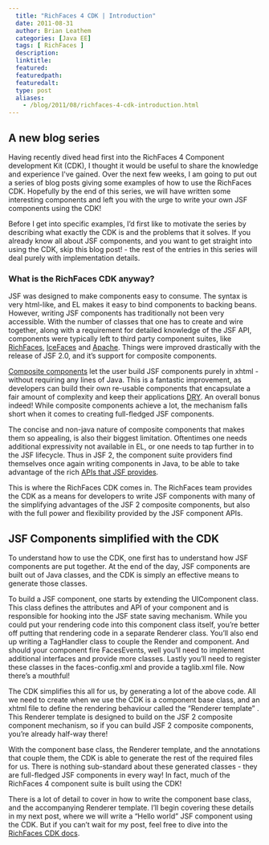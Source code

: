 ```yaml
---
  title: "RichFaces 4 CDK | Introduction"
  date: 2011-08-31
  author: Brian Leathem
  categories: [Java EE]
  tags: [ RichFaces ]
  description:
  linktitle:
  featured:
  featuredpath:
  featuredalt:
  type: post
  aliases:
    - /blog/2011/08/richfaces-4-cdk-introduction.html
---
```


## A new blog series

Having recently dived head first into the RichFaces 4 Component development Kit (CDK), I thought it would be useful to share the knowledge and experience I've gained.  Over the next few weeks, I am going to put out a series of blog posts giving some examples of how to use the RichFaces CDK.  Hopefully by the end of this series, we will have written some interesting components and left you with the urge to write your own JSF components using the CDK!

Before I get into specific examples, I’d first like to motivate the series by describing what exactly the CDK is and the problems that it solves.  If you already know all about JSF components, and you want to get straight into using the CDK, skip this blog post! - the rest of the entries in this series will deal purely with implementation details.

### What is the RichFaces CDK anyway?

JSF was designed to make components easy to consume.  The syntax is very html-like, and EL makes it easy to bind components to backing beans.  However, writing JSF components has traditionally not been very accessible.  With the number of classes that one has to create and wire together, along with a requirement for detailed knowledge of the JSF API, components were typically left to third party component suites, like <a href="http://www.jboss.org/richfaces/">RichFaces</a>, <a href="http://www.icefaces.org/">IceFaces</a> and <a href="http://myfaces.apache.org/tomahawk/">Apache</a>.  Things were improved drastically with the release of JSF 2.0, and it’s support for composite components.

<a href="http://andyschwartz.wordpress.com/2009/07/31/whats-new-in-jsf-2/#composite-components">Composite components</a> let the user build JSF components purely in xhtml - without requiring any lines of Java.  This is a fantastic improvement, as developers can build their own re-usable components that encapsulate a fair amount of complexity and keep their applications <a href="http://en.wikipedia.org/wiki/DRY">DRY</a>.  An overall bonus indeed!  While composite components achieve a lot, the mechanism falls short when it comes to creating full-fledged JSF components.

The concise and non-java nature of composite components that makes them so appealing, is also their biggest limitation.  Oftentimes one needs additional expressivity not available in EL, or one needs to tap further in to the JSF lifecycle.  Thus in JSF 2, the component suite providers find themselves once again writing components in Java, to be able to take advantage of the rich <a href="http://javaserverfaces.java.net/nonav/docs/2.0/javadocs/index.html">APIs that JSF provides</a>.

This is where the RichFaces CDK comes in.  The RichFaces team provides the CDK as a means for developers to write JSF components with many of the simplifying advantages of the JSF 2 composite components, but also with the full power and flexibility provided by the JSF component APIs.

## JSF Components simplified with the CDK

To understand how to use the CDK, one first has to understand how JSF components are put together.  At the end of the day, JSF components are built out of Java classes, and the CDK is simply an effective means to generate those classes.

To build a JSF component, one starts by extending the UIComponent class.  This class defines the attributes and API of your component and is responsible for hooking into the JSF state saving mechanism.  While you could put your rendering code into this component class itself, you’re better off putting that rendering code in a separate Renderer class.  You’ll also end up writing a TagHandler class to couple the Render and component.  And should your component fire FacesEvents, well you’ll need to implement additional interfaces and provide more classes.  Lastly you’ll need to register these classes in the faces-config.xml and provide a taglib.xml file.  Now there’s a mouthful!

The CDK simplifies this all for us, by generating a lot of the above code.  All we need to create when we use the CDK is a component base class, and an xhtml file to define the rendering behaviour called the “Renderer template” .  This Renderer template is designed to build on the JSF 2 composite component mechanism, so if you can build JSF 2 composite components, you’re already half-way there!

With the component base class, the Renderer template, and the annotations that couple them, the CDK is able to generate the rest of the required files for us.  There is nothing sub-standard about these generated classes - they are full-fledged JSF components in every way!  In fact, much of the RichFaces 4 component suite is built using the CDK!

There is a lot of detail to cover in how to write the component base class, and the accompanying Renderer template.  I’ll begin covering these details in my next post, where we will write a “Hello world” JSF component using the CDK.  But if you can’t wait for my post, feel free to dive into the <a href="http://community.jboss.org/wiki/RichFacesCDKHowTos">RichFaces CDK docs</a>.
